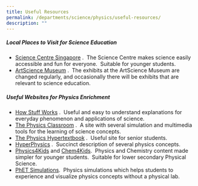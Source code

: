 ```yaml
---
title: Useful Resources
permalink: /departments/science/physics/useful-resources/
description: ""
---
```

##### Local Places to Visit for Science Education

*   [Science Centre Singapore](https://www.science.edu.sg/) .  The Science Centre makes science easily accessible and fun for everyone.  Suitable for younger students.
*   [ArtScience Museum](http://www.marinabaysands.com/museum.html) .  The exhibits at the ArtScience Museum are changed regularly, and occasionally there will be exhibits that are relevant to science education.

##### Useful Websites for Physics Enrichment

*   [How Stuff Works](http://www.howstuffworks.com/) .  Useful and easy to understand explanations for everyday phenomenon and applications of science.
*   [The Physics Classroom](http://www.physicsclassroom.com/) .  A site with several simulation and multimedia tools for the learning of science concepts.
*   [The Physics Hypertextbook](http://physics.info/) .  Useful site for senior students.
*   [HyperPhysics](http://hyperphysics.phy-astr.gsu.edu/hbase/hframe.html) .  Succinct description of several physics concepts.
*   [Physics4Kids](http://www.physics4kids.com/) and [Chem4Kids](http://www.chem4kids.com/).  Physics and Chemistry content made simpler for younger students.  Suitable for lower secondary Physical Science.
*   [PhET Simulations](https://phet.colorado.edu/en/simulations/category/physics).  Physics simulations which helps students to experience and visualize physics concepts without a physical lab.